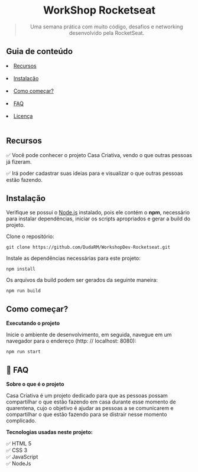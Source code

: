 <h1 align="center">WorkShop Rocketseat</h1> 
<blockquote align="center"> Uma semana prática com muito código, desafios e networking desenvolvido pela RocketSeat.</blockquote>
</p>

## Guia de conteúdo

<li><a href="#recursos">Recursos</a></li><br>
<li><a href="#instalacao">Instalação</a></li><br>
<li><a href="#como-comecar">Como começar?</a></li><br>
<li><a href="#faq">FAQ</a></li><br>
<li><a href="#licenca">Licença</a></li><br>

## <a id="recursos"></a> Recursos

✅ Você pode conhecer o projeto Casa Criativa, vendo o que outras pessoas já fizeram.<br>

✅ Irá poder cadastrar suas ideias para e visualizar o que outras pessoas estão fazendo.<br>

## <a id="instalacao"></a>  Instalação

Verifique se possui o [Node.js](https://nodejs.org/en/download/) instalado, pois ele contém o <b>npm</b>, necessário para instalar dependências, iniciar os scripts apropriados e gerar a build do projeto.

Clone o repositório:
````
git clone https://github.com/DudaRM/WorkshopDev-Rocketseat.git
````
Instale as dependências necessárias para este projeto:

````
npm install
````

Os arquivos da build podem ser gerados da seguinte maneira:

````
npm run build
````
## <a id="como-comecar"></a> Como começar?

<b> Executando o projeto</b>

Inicie o ambiente de desenvolvimento, em seguida,  navegue em um navegador para o endereço (http: // localhost: 8080):

````
npm run start
````
## <a id="faq"></a> 💬 FAQ

<b> Sobre o que é o projeto</b>

Casa Criativa é um projeto dedicado para que as pessoas possam compartilhar o que estão fazendo em casa durante esse momento de quarentena, cujo o objetivo é ajudar as pessoas a se comunicarem e compartilhar o que estão fazendo para se distrair nesse momento complicado.


<b>Tecnologias usadas neste projeto:</b>

✅ HTML 5 <br>
✅ CSS 3<br>
✅ JavaScript<br>
✅ NodeJs


 
